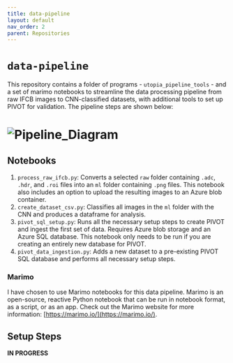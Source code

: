 ```yaml
---
title: data-pipeline
layout: default
nav_order: 2
parent: Repositories
---
```


# `data-pipeline`

This repository contains a folder of programs - `utopia_pipeline_tools` - and a set of marimo notebooks to streamline the data processing pipeline from raw IFCB images to CNN-classified datasets, with additional tools to set up PIVOT for validation. The pipeline steps are shown below:

# ![Pipeline_Diagram](/assets/images/Data_Pipeline_Diagram.png)  

## Notebooks

1. `process_raw_ifcb.py`: Converts a selected `raw` folder containing `.adc`, `.hdr`, and `.roi` files into an `ml` folder containing `.png` files. This notebook also includes an option to upload the resulting images to an Azure blob container.
2. `create_dataset_csv.py`: Classifies all images in the `ml` folder with the CNN and produces a dataframe for analysis. 
3. `pivot_sql_setup.py`: Runs all the necessary setup steps to create PIVOT and ingest the first set of data. Requires Azure blob storage and an Azure SQL database. This notebook only needs to be run if you are creating an entirely new database for PIVOT.
4. `pivot_data_ingestion.py`: Adds a new dataset to a pre-existing PIVOT SQL database and performs all necessary setup steps. 

### Marimo  

I have chosen to use Marimo notebooks for this data pipeline. Marimo is an open-source, reactive Python notebook that can be run in notebook format, as a script, or as an app. Check out the Marimo website for more information: [https://marimo.io/](https://marimo.io/).

## Setup Steps

__IN PROGRESS__ 